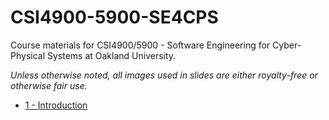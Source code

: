 # CSI4900-5900-SE4CPS

Course materials for CSI4900/5900 - Software Engineering for Cyber-Physical Systems at Oakland University.

*Unless otherwise noted, all images used in slides are either royalty-free or otherwise fair use.*

* [1 - Introduction](slides/CSI4900-Class1-Introduction.html)

